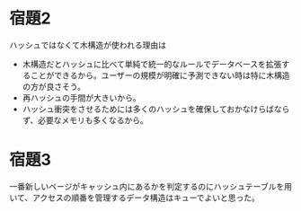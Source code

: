 # 宿題2
ハッシュではなくて木構造が使われる理由は
- 木構造だとハッシュに比べて単純で統一的なルールでデータベースを拡張することができるから。ユーザーの規模が明確に予測できない時は特に木構造の方が良さそう。
- 再ハッシュの手間が大きいから。
- ハッシュ衝突をさせるためには多くのハッシュを確保しておかなけらばならず、必要なメモリも多くなるから。

# 宿題3
一番新しいページがキャッシュ内にあるかを判定するのにハッシュテーブルを用いて、アクセスの順番を管理するデータ構造はキューでよいと思った。